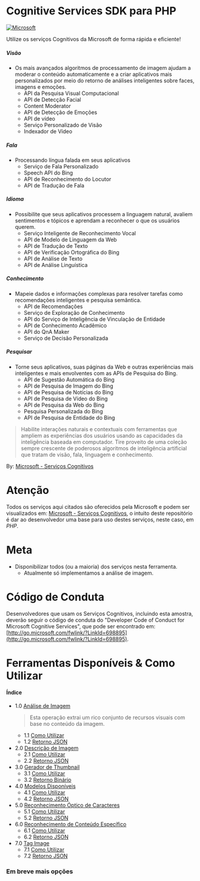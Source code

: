 # Cognitive Services SDK para PHP
[![Microsoft](http://www.lonsys.co.uk/wp-content/uploads/2016/03/microsoft-logo-300x300.jpg)](https://www.microsoft.com/)

Utilize os serviços Cognitivos da Microsoft de forma rápida e eficiente!
##### Visão
* Os mais avançados algoritmos de processamento de imagem ajudam a moderar o conteúdo automaticamente e a criar aplicativos mais personalizados por meio do retorno de análises inteligentes sobre faces, imagens e emoções.
    - API da Pesquisa Visual Computacional
    - API de Detecção Facial
    - Content Moderator 
    - API de Detecção de Emoções
    - API de vídeo
    - Serviço Personalizado de Visão
    - Indexador de Vídeo

##### Fala
* Processando língua falada em seus aplicativos
    - Serviço de Fala Personalizado
    - Speech API do Bing
    - API de Reconhecimento do Locutor
    - API de Tradução de Fala

##### Idioma
* Possibilite que seus aplicativos processem a linguagem natural, avaliem sentimentos e tópicos e aprendam a reconhecer o que os usuários querem.
    - Serviço Inteligente de Reconhecimento Vocal
    - API de Modelo de Linguagem da Web
    - API de Tradução de Texto
    - API de Verificação Ortográfica do Bing
    - API de Análise de Texto
    - API de Análise Linguística 

##### Conhecimento
* Mapeie dados e informações complexas para resolver tarefas como recomendações inteligentes e pesquisa semântica.
    - API de Recomendações
    - Serviço de Exploração de Conhecimento
    - API do Serviço de Inteligência de Vinculação de Entidade
    - API de Conhecimento Acadêmico
    - API do QnA Maker
    - Serviço de Decisão Personalizada 

##### Pesquisar
* Torne seus aplicativos, suas páginas da Web e outras experiências mais inteligentes e mais envolventes com as APIs de Pesquisa do Bing.
    - API de Sugestão Automática do Bing
    - API de Pesquisa de Imagem do Bing
    - API de Pesquisa de Notícias do Bing
    - API de Pesquisa de Vídeo do Bing
    - API de Pesquisa da Web do Bing
    - Pesquisa Personalizada do Bing 
    - API de Pesquisa de Entidade do Bing

> Habilite interações naturais e contextuais com ferramentas que 
> ampliem as experiências dos usuários usando as capacidades da 
> inteligência baseada em computador. Tire proveito de uma coleção 
> sempre crescente de poderosos algoritmos de inteligência artificial 
> que tratam de visão, fala, linguagem e conhecimento.

By: [Microsoft - Serviços Cognitivos](https://azure.microsoft.com/pt-br/services/cognitive-services/) 

# Atenção
Todos os serviços aqui citados são oferecidos pela Microsoft e podem ser visualizados em:
[Microsoft - Serviços Cognitivos](https://azure.microsoft.com/pt-br/services/cognitive-services/), o intuito deste repositório é dar ao desenvolvedor uma base para uso destes serviços, neste caso, em *PHP*.


# Meta
- Disponibilizar todos (ou a maioria) dos serviços nesta ferramenta.
    - Atualmente só implementamos a análise de imagem.

# Código de Conduta
Desenvolvedores que usam os Serviços Cognitivos, incluindo esta amostra,  deverão seguir o código de conduta do "Developer Code of Conduct for Microsoft Cognitive Services", que pode ser encontrado em: [http://go.microsoft.com/fwlink/?LinkId=698895](http://go.microsoft.com/fwlink/?LinkId=698895).

# Ferramentas Disponíveis & Como Utilizar

#### Índice
* 1.0 [Análise de Imagem](</examples/AnalyzeImage/>)
    > Esta operação extrai um rico conjunto de recursos visuais com base no conteúdo da imagem. 
    * 1.1 [Como Utilizar](</examples/AnalyzeImage/index.php>)
    * 1.2 [Retorno JSON](</examples/AnalyzeImage/response.json>)
* 2.0 [Descrição de Imagem](</examples/DescribeImage/>)
    * 2.1 [Como Utilizar](</examples/DescribeImage/index.php>)
    * 2.2 [Retorno JSON](</examples/DescribeImage/response.json>)
* 3.0 [Gerador de Thumbnail](</examples/GenerateThumbnail/>)
    * 3.1 [Como Utilizar](</examples/GenerateThumbnail/index.php>)
    * 3.2 [Retorno Binário](</examples/GenerateThumbnail/download.jfif>)
* 4.0 [Modelos Disponíveis](</examples/ListDomainSpecificModels/>)
    * 4.1 [Como Utilizar](</examples/ListDomainSpecificModels/index.php>)
    * 4.2 [Retorno JSON](</examples/ListDomainSpecificModels/response.json>)
* 5.0 [Reconhecimento Óptico de Caracteres](</examples/OpticalCharacterRecognition/>)
    * 5.1 [Como Utilizar](</examples/OpticalCharacterRecognition/index.php>)
    * 5.2 [Retorno JSON](</examples/OpticalCharacterRecognition/response.json>)
* 6.0 [Reconhecimento de Conteúdo Específico](</examples/RecognizeDomainSpecificContent/>)
    * 6.1 [Como Utilizar](</examples/RecognizeDomainSpecificContent/index.php>)
    * 6.2 [Retorno JSON](</examples/RecognizeDomainSpecificContent/response.json>)
* 7.0 [Tag Image](</examples/TagImage/>)
    * 7.1 [Como Utilizar](</examples/TagImage/index.php>)
    * 7.2 [Retorno JSON](</examples/TagImage/response.json>)

### Em breve mais opções

